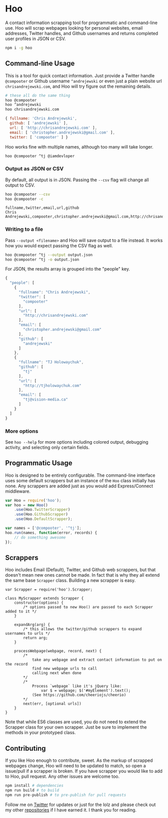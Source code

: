 Hoo
===

A contact information scrapping tool for programmatic and command-line use. Hoo will scrap webpages looking for personal websites, email addresses, Twitter handles, and Github usernames and returns completed user profiles in JSON or CSV.

```bash
npm i -g hoo
```

## Command-line Usage

This is a tool for quick contact information. Just provide a Twitter handle `@compooter` or Github username `^andrejewski` or even just a plain website url `chrisandrejewski.com`, and Hoo will try figure out the remaining details.

```bash
# these all do the same thing
hoo @compooter
hoo ^andrejewski
hoo chrisandrejewski.com
```

```js
{ fullname: 'Chris Andrejewski',
  github: [ 'andrejewski' ],
  url: [ 'http://chrisandrejewski.com' ],
  email: [ 'christopher.andrejewski@gmail.com' ],
  twitter: [ 'compooter' ] }
```

Hoo works fine with multiple names, although too many will take longer.

```bash
hoo @compooter ^tj @iamdevloper
```

### Output as JSON or CSV

By default, all output is in JSON. Passing the `--csv` flag will change all output to CSV.

```bash
hoo @compooter --csv
hoo @compooter -c
```

```
fullname,twitter,email,url,github
Chris Andrejewski,compooter,christopher.andrejewski@gmail.com,http://chrisandrejewski.com,andrejewski
```

### Writing to a file

Pass `--output <filename>` and Hoo will save output to a file instead. It works how you would expect passing the CSV flag as well.

```bash
hoo @compooter ^tj --output output.json
hoo @compooter ^tj -o output.json
```

For JSON, the results array is grouped into the "people" key.

```js
{
  "people": [
    {
      "fullname": "Chris Andrejewski",
      "twitter": [
        "compooter"
      ],
      "url": [
        "http://chrisandrejewski.com"
      ],
      "email": [
        "christopher.andrejewski@gmail.com"
      ],
      "github": [
        "andrejewski"
      ]
    },
    {
      "fullname": "TJ Holowaychuk",
      "github": [
        "tj"
      ],
      "url": [
        "http://tjholowaychuk.com"
      ],
      "email": [
        "tj@vision-media.ca"
      ]
    }
  ]
}
```

### More options

See `hoo --help` for more options including colored output, debugging activity, and selecting only certain fields.

## Programmatic Usage

Hoo is designed to be entirely configurable. The command-line interface uses some default scrappers but an instance of the `Hoo` class initially has none. Any scrappers are added just as you would add Express/Connect middleware.

```js
var Hoo = require('hoo');
var hoo = new Hoo()
	.use(Hoo.TwitterScrapper)
	.use(Hoo.GithubScrapper)
	.use(Hoo.DefaultScrapper);

var names = ['@compooter', '^tj'];
hoo.run(names, function(error, records) {
	// do something awesome
});
```

## Scrappers

Hoo includes Email (Default), Twitter, and Github web scrappers, but that doesn't mean new ones cannot be made. In fact that is why they all extend the same base `Scrapper` class. Building a new scrapper is easy.

```
var Scrapper = require('hoo').Scrapper;

class MyScrapper extends Scrapper {
	constructor(options) {
		/* options passed to new Hoo() are passed to each Scrapper added to it */
	}

	expandArg(arg) {
		/* this allows the twitter/github scrappers to expand usernames to urls */
		return arg;
	}

	processWebpage(webpage, record, next) {
		/* 
			take any webpage and extract contact information to put on the record
			find new webpage urls to call
			calling next when done
		*/
		/*
			Process `webpage` like it's jQuery like:
				var $ = webpage; $('#myElement').text();
			(See https://github.com/cheeriojs/cheerio)
		*/
		next(err, [optional urls])
	}
}
```

Note that while ES6 classes are used, you do not need to extend the Scrapper class for your own scrapper. Just be sure to implement the methods in your prototyped class.

## Contributing

If you like Hoo enough to contribute, sweet. As the markup of scrapped webpages change, Hoo will need to be updated to match, so open a issue/pull if a scrapper is broken. If you have scrapper you would like to add to Hoo, pull request. Any other issues are welcome too.

```bash
npm install # dependencies
npm run build # to build
npm run pre-publish # to pre-publish for pull requests
```

Follow me on [Twitter](https://twitter.com/compooter) for updates or just for the lolz and please check out my other [repositories](https://github.com/andrejewski) if I have earned it. I thank you for reading.


